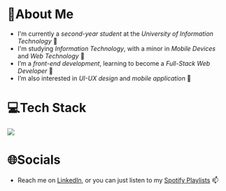 # 💫About Me
- I'm currently a *second-year student* at the *University of Information Technology* 🏫
- I'm studying *Information Technology*, with a minor in *Mobile Devices* and *Web Technology* 🎒
- I’m a *front-end development*, learning to become a *Full-Stack Web Developer* 🌱 
- I’m also interested in *UI-UX design* and *mobile application* 👀

# 💻Tech Stack
![](https://github-readme-stats.vercel.app/api/top-langs/?username=minhlong149&theme=dracula&hide_border=true&include_all_commits=false&count_private=false&layout=compact)


# 🌐Socials
- Reach me on [LinkedIn](https://linkedin.com/in/longndm), or you can just listen to my [Spotify Playlists](https://open.spotify.com/user/ryanpax/playlists) 📫
